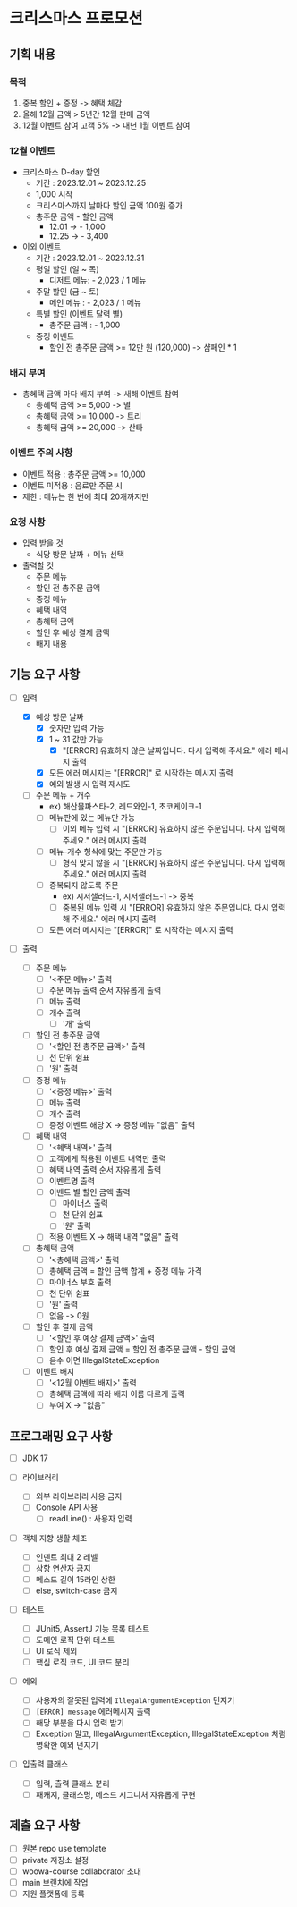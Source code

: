 # 크리스마스 프로모션

## 기획 내용

### 목적

1. 중복 할인 + 증정 -> 혜택 체감
2. 올해 12월 금액 > 5년간 12월 판매 금액
3. 12월 이벤트 참여 고객 5% -> 내년 1월 이벤트 참여

### 12월 이벤트

- 크리스마스 D-day 할인
    - 기간 : 2023.12.01 ~ 2023.12.25
    - 1,000 시작
    - 크리스마스까지 날마다 할인 금액 100원 증가
    - 총주문 금액 - 할인 금액
        - 12.01 -> - 1,000
        - 12.25 -> - 3,400
- 이외 이벤트
    - 기간 : 2023.12.01 ~ 2023.12.31
    - 평일 할인 (일 ~ 목)
        - 디저트 메뉴: - 2,023 / 1 메뉴
    - 주말 할인 (금 ~ 토)
        - 메인 메뉴 : - 2,023 / 1 메뉴
    - 특별 할인 (이벤트 달력 별)
        - 총주문 금액 : - 1,000
    - 증정 이벤트
        - 할인 전 총주문 금액 >= 12만 원 (120,000) -> 샴페인 * 1

### 배지 부여

- 총혜택 금액 마다 배지 부여 -> 새해 이벤트 참여
    - 총혜택 금액 >= 5,000 -> 별
    - 총혜택 금액 >= 10,000 -> 트리
    - 총혜택 금액 >= 20,000 -> 산타

### 이벤트 주의 사항

- 이벤트 적용 : 총주문 금액 >= 10,000
- 이벤트 미적용 : 음료만 주문 시
- 제한 : 메뉴는 한 번에 최대 20개까지만

### 요청 사항

- 입력 받을 것
    - 식당 방문 날짜 + 메뉴 선택
- 출력할 것
    - 주문 메뉴
    - 할인 전 총주문 금액
    - 증정 메뉴
    - 혜택 내역
    - 총혜택 금액
    - 할인 후 예상 결제 금액
    - 배지 내용

## 기능 요구 사항

- [ ] 입력

    - [x] 예상 방문 날짜
        - [x] 숫자만 입력 가능
        - [x] 1 ~ 31 값만 가능
            - [x] "[ERROR] 유효하지 않은 날짜입니다. 다시 입력해 주세요." 에러 메시지 출력
        - [x] 모든 에러 메시지는 "[ERROR]" 로 시작하는 메시지 출력
        - [x] 예외 발생 시 입력 재시도

    - [ ] 주문 메뉴 + 개수
        - ex) 해산물파스타-2, 레드와인-1, 초코케이크-1
        - [ ] 메뉴판에 있는 메뉴만 가능
            - [ ] 이외 메뉴 입력 시 "[ERROR] 유효하지 않은 주문입니다. 다시 입력해 주세요." 에러 메시지 출력
        - [ ] 메뉴-개수 형식에 맞는 주문만 가능
            - [ ] 형식 맞지 않을 시 "[ERROR] 유효하지 않은 주문입니다. 다시 입력해 주세요." 에러 메시지 출력
        - [ ] 중복되지 않도록 주문
            - ex) 시저샐러드-1, 시저샐러드-1 -> 중복
            - [ ] 중복된 메뉴 입력 시 "[ERROR] 유효하지 않은 주문입니다. 다시 입력해 주세요." 에러 메시지 출력
        - [ ] 모든 에러 메시지는 "[ERROR]" 로 시작하는 메시지 출력

- [ ] 출력

    - [ ] 주문 메뉴
        - [ ] '<주문 메뉴>' 출력
        - [ ] 주문 메뉴 출력 순서 자유롭게 출력
        - [ ] 메뉴 출력
        - [ ] 개수 출력
            - [ ] '개' 출력

    - [ ] 할인 전 총주문 금액
        - [ ] '<할인 전 총주문 금액>' 출력
        - [ ] 천 단위 쉼표
        - [ ] '원' 출력

    - [ ] 증정 메뉴
        - [ ] '<증정 메뉴>' 출력
        - [ ] 메뉴 출력
        - [ ] 개수 출력
        - [ ] 증정 이벤트 해당 X -> 증정 메뉴 "없음" 출력

    - [ ] 혜택 내역
        - [ ] '<혜택 내역>' 출력
        - [ ] 고객에게 적용된 이벤트 내역만 출력
        - [ ] 혜택 내역 출력 순서 자유롭게 출력
        - [ ] 이벤트명 출력
        - [ ] 이벤트 별 할인 금액 출력
            - [ ] 마이너스 출력
            - [ ] 천 단위 쉼표
            - [ ] '원' 출력
        - [ ] 적용 이벤트 X -> 해택 내역 "없음" 출력

    - [ ] 총혜택 금액
        - [ ] '<총혜택 금액>' 출력
        - [ ] 총혜택 금액 = 할인 금액 합계 + 증정 메뉴 가격
        - [ ] 마이너스 부호 출력
        - [ ] 천 단위 쉼표
        - [ ] '원' 출력
        - [ ] 없음 -> 0원

    - [ ] 할인 후 결제 금액
        - [ ] '<할인 후 예상 결제 금액>' 출력
        - [ ] 할인 후 예상 결제 금액 = 할인 전 총주문 금액 - 할인 금액
        - [ ] 음수 이면 IllegalStateException

    - [ ] 이벤트 배지
        - [ ] '<12월 이벤트 배지>' 출력
        - [ ] 총혜택 금액에 따라 배지 이름 다르게 출력
        - [ ] 부여 X -> "없음"

## 프로그래밍 요구 사항

- [ ] JDK 17

- [ ] 라이브러리
    - [ ] 외부 라이브러리 사용 금지
    - [ ] Console API 사용
        - [ ] readLine() : 사용자 입력

- [ ] 객체 지향 생활 체조
    - [ ] 인덴트 최대 2 레벨
    - [ ] 삼항 연산자 금지
    - [ ] 메소드 길이 15라인 상한
    - [ ] else, switch-case 금지

- [ ] 테스트
    - [ ] JUnit5, AssertJ 기능 목록 테스트
    - [ ] 도메인 로직 단위 테스트
    - [ ] UI 로직 제외
    - [ ] 핵심 로직 코드, UI 코드 분리

- [ ] 예외
    - [ ] 사용자의 잘못된 입력에 `IllegalArgumentException` 던지기
    - [ ] `[ERROR] message` 에러메시지 출력
    - [ ] 해당 부분을 다시 입력 받기
    - [ ] Exception 말고, IllegalArgumentException, IllegalStateException 처럼 명확한 예외 던지기

- [ ] 입출력 클래스
    - [ ] 입력, 출력 클래스 분리
    - [ ] 패캐지, 클래스명, 메소드 시그니처 자유롭게 구현

## 제출 요구 사항

- [ ] 원본 repo use template
- [ ] private 저장소 설정
- [ ] woowa-course collaborator 초대
- [ ] main 브랜치에 작업
- [ ] 지원 플랫폼에 등록